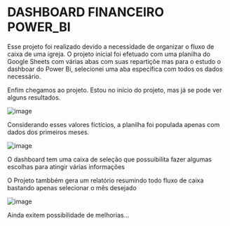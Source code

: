# DASHBOARD FINANCEIRO POWER_BI

Esse projeto foi realizado devido a necessidade de organizar o fluxo de caixa de uma igreja.
O projeto inicial foi efetuado com uma planilha do Google Sheets com várias abas com suas repartiçõe
mas para o estudo o dashboar do Power Bi, selecionei uma aba específica  com todos os dados necessário.

Enfim chegamos ao projeto.
Estou no início do projeto, mas já se pode ver alguns resultados.

![image](https://github.com/alessandragalvaos/DASHBOAR_FINANCEIRO_POWER_BI/assets/156546129/707efb37-f7f1-4241-b0ec-0aab73f70c59)


Considerando esses valores fictícios, a planilha foi populada apenas com dados dos primeiros meses.

![image](https://github.com/alessandragalvaos/DASHBOAR_FINANCEIRO_POWER_BI/assets/156546129/18814bf3-bdf7-439a-afda-528e856c3881)

O dashboard tem uma caixa de seleção que possuibilita fazer algumas escolhas para atingir várias informações



O Projeto tambbém gera um relatório resumindo todo fluxo de caixa bastando apenas selecionar o mês desejado


![image](https://github.com/alessandragalvaos/DASHBOAR_FINANCEIRO_POWER_BI/assets/156546129/a4395189-1ff9-41a6-b443-023c5ed12cf7)


Ainda exitem possibilidade de melhorias... 
